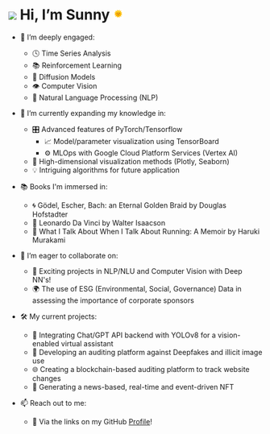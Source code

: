 # <img src="https://camo.githubusercontent.com/e8e7b06ecf583bc040eb60e44eb5b8e0ecc5421320a92929ce21522dbc34c891/68747470733a2f2f6d656469612e67697068792e636f6d2f6d656469612f6876524a434c467a6361737252346961377a2f67697068792e676966" height="20"> Hi, I’m Sunny <img src="https://github.com/sunnydigital/sunnydigital/blob/main/static/animated-sun.gif" height="20">
- 👀 I’m deeply engaged:
    - 🕓 Time Series Analysis
    - 📚 Reinforcement Learning
    - 🧩 Diffusion Models
    - 👁️ Computer Vision
    - 💬 Natural Language Processing (NLP)

- 🌱 I’m currently expanding my knowledge in:
    - 🎛️ Advanced features of PyTorch/Tensorflow
        - 📈 Model/parameter visualization using TensorBoard
        - ⚙️ MLOps with Google Cloud Platform Services (Vertex AI)
    - 🎨 High-dimensional visualization methods (Plotly, Seaborn)
    - 💡 Intriguing algorithms for future application

- 📚 Books I'm immersed in:
    - 🌀 Gödel, Escher, Bach: an Eternal Golden Braid by Douglas Hofstadter
    - 🎨 Leonardo Da Vinci by Walter Isaacson
    - 🏃 What I Talk About When I Talk About Running: A Memoir by Haruki Murakami

- 🤝 I’m eager to collaborate on:
    - 📖 Exciting projects in NLP/NLU and Computer Vision with Deep NN's!
    - 🌍 The use of ESG (Environmental, Social, Governance) Data in assessing the importance of corporate sponsors

- 🛠️ My current projects:
    - 💬 Integrating Chat/GPT API backend with YOLOv8 for a vision-enabled virtual assistant
    - 📸 Developing an auditing platform against Deepfakes and illicit image use
    - 🌐 Creating a blockchain-based auditing platform to track website changes
    - 📰 Generating a news-based, real-time and event-driven NFT

- 📫 Reach out to me:
    - 🔗 Via the links on my GitHub [Profile](https://github.com/sunnydigital)!

<!---
sunnydigital/sunnydigital is a ✨ special ✨ repository because its `README.md` (this file) appears on your GitHub profile.
You can click the Preview link to take a look at your changes.
--->
